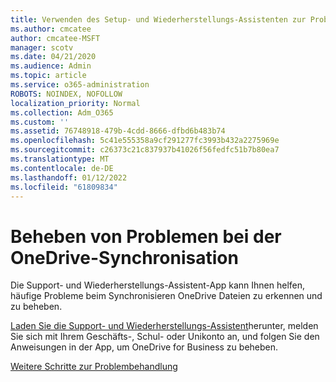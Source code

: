 ```yaml
---
title: Verwenden des Setup- und Wiederherstellungs-Assistenten zur Problembehandlung OneDrive for Business
ms.author: cmcatee
author: cmcatee-MSFT
manager: scotv
ms.date: 04/21/2020
ms.audience: Admin
ms.topic: article
ms.service: o365-administration
ROBOTS: NOINDEX, NOFOLLOW
localization_priority: Normal
ms.collection: Adm_O365
ms.custom: ''
ms.assetid: 76748918-479b-4cdd-8666-dfbd6b483b74
ms.openlocfilehash: 5c41e555358a9cf291277fc3993b432a2275969e
ms.sourcegitcommit: c26373c21c837937b41026f56fedfc51b7b80ea7
ms.translationtype: MT
ms.contentlocale: de-DE
ms.lasthandoff: 01/12/2022
ms.locfileid: "61809834"
---
```

# <a name="fix-onedrive-sync-problems"></a>Beheben von Problemen bei der OneDrive-Synchronisation

Die Support- und Wiederherstellungs-Assistent-App kann Ihnen helfen, häufige Probleme beim Synchronisieren OneDrive Dateien zu erkennen und zu beheben. 
  
[Laden Sie die Support- und Wiederherstellungs-Assistent](https://aka.ms/sara)herunter, melden Sie sich mit Ihrem Geschäfts-, Schul- oder Unikonto an, und folgen Sie den Anweisungen in der App, um OneDrive for Business zu beheben. 
  
[Weitere Schritte zur Problembehandlung](https://go.microsoft.com/fwlink/?linkid=872097)
  

